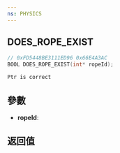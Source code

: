 ```yaml
---
ns: PHYSICS
---
```

## DOES_ROPE_EXIST

```c
// 0xFD5448BE3111ED96 0x66E4A3AC
BOOL DOES_ROPE_EXIST(int* ropeId);
```

```
Ptr is correct  
```

## 參數
* **ropeId**: 

## 返回值
